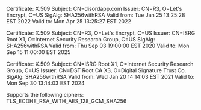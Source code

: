 Certificate: X.509
Subject: CN=disordapp.com
Issuer: CN=R3, O=Let's Encrypt, C=US
SigAlg: SHA256withRSA
Valid from: Tue Jan 25 13:25:28 EST 2022
Valid to: Mon Apr 25 13:25:27 EST 2022

Certificate: X.509
Subject: CN=R3, O=Let's Encrypt, C=US
Issuer: CN=ISRG Root X1, O=Internet Security Research Group, C=US
SigAlg: SHA256withRSA
Valid from: Thu Sep 03 19:00:00 EST 2020
Valid to: Mon Sep 15 11:00:00 EST 2025

Certificate: X.509
Subject: CN=ISRG Root X1, O=Internet Security Research Group, C=US
Issuer: CN=DST Root CA X3, O=Digital Signature Trust Co.
SigAlg: SHA256withRSA
Valid from: Wed Jan 20 14:14:03 EST 2021
Valid to: Mon Sep 30 13:14:03 EST 2024

Supports the following ciphers:
TLS_ECDHE_RSA_WITH_AES_128_GCM_SHA256
